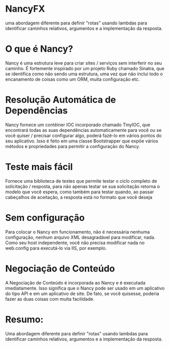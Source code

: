 # NancyFX

uma abordagem diferente para definir "rotas" usando lambdas para identificar caminhos relativos, argumentos e a implementação da resposta. 


# O que é Nancy?
Nancy é uma estrutura leve para criar sites / serviços sem interferir no seu caminho. É fortemente inspirado por um projeto Ruby chamado Sinatra, que se identifica como não sendo uma estrutura, uma vez que não inclui todo o encanamento de coisas como um ORM, muita configuração etc.


# Resolução Automática de Dependências
Nancy fornece um contêiner IOC incorporado chamado TinyIOC, que encontrará todas as suas dependências automaticamente para você ou se você quiser / precisar configurar algo, poderá fazê-lo em vários pontos do seu aplicativo. Isso é feito em uma classe Bootstrapper que expõe vários métodos e propriedades para permitir a configuração do Nancy.


# Teste mais fácil
Fornece uma biblioteca de testes que permite testar o ciclo completo de solicitação / resposta, para não apenas testar se sua solicitação retorna o modelo que você espera, como também para testar quando, ao passar cabeçalhos de aceitação, a resposta está no formato que você deseja


# Sem configuração
Para colocar o Nancy em funcionamento, não é necessária nenhuma configuração, nenhum arquivo XML desagradável para modificar, nada. Como seu host independente, você não precisa modificar nada no web.config para executá-lo via IIS, por exemplo.


# Negociação de Conteúdo
A Negociação de Conteúdo é incorporada ao Nancy e é executada imediatamente. Isso significa que o Nancy pode ser usado em um aplicativo do tipo API e em um aplicativo de site. De fato, se você quisesse, poderia fazer as duas coisas com muita facilidade.

# Resumo: 
Uma abordagem diferente para definir "rotas" usando lambdas para identificar caminhos relativos, argumentos e a implementação da resposta.
